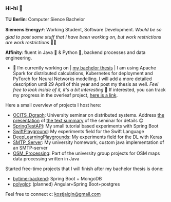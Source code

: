 ### Hi-hi 🖖 

**TU Berlin**: Computer Sience Bachelor

**Siemens Energy⚡️**: Working Student, Software Development. *Would be so glad to post some stuff that I have been working on, but work restrictions are work restrictions* 🤷‍♂️ 

**Affinity**: fluent in Java 🤖 & Python 🐍, backend processes and data engineering.

- 🔭 I’m currently working on | [my bachelor thesis](https://github.com/kostjaigin/bachelor) | I am using Apache Spark for distributed calculations, Kubernetes for deployment and PyTorch for Neural Networks modelling. I will add a more detailed description until 29 April of this year and post my thesis as well. *Feel free to look inside of it, it's a bit interesting* 🧐 If interested, you can track my progress in the overleaf project, [here is a link](https://www.overleaf.com/read/pshjsyfwnhds).

Here a small overview of projects I host here:
 - [OCITS_Dgraph](https://github.com/kostjaigin/OCITS_Dgraph): University seminar on distributed systems. Address [the presentation](https://github.com/kostjaigin/OCITS_Dgraph/blob/master/Dgraph_Recommendation.pdf) of [the text summary](https://github.com/kostjaigin/OCITS_Dgraph/blob/master/Implementation_of_Link_Prediction_on_Facebook_Data.pdf) of the seminar for details 😊 
 - [SpringTestAPI](https://github.com/kostjaigin/SpringTestAPI): My small tutorial based experiments with Spring Boot 
 - [SwiftPlayground](https://github.com/kostjaigin/SwiftPlaygrounds): My experiments field for the Swift Language
 - [DeepLearningPlaygrounds](https://github.com/kostjaigin/DeepLearningPlaygrounds): My experiments field for the DL with Keras
 - [SMTP_Server](https://github.com/kostjaigin/SMTP_Server): My university homework, custom java implementation of an SMTP-server
 - [OSM_Processing](https://github.com/kostjaigin/OSM_Processing): Part of the university group projects for OSM maps data processing written in Java

Started free-time projects that I will finish after my bachelor thesis is done:
- [bytime-backend](https://github.com/kostjaigin/bytime_backend): Spring Boot + MongoDB
- [polyglot](https://github.com/kostjaigin/polyglot): (planned) Angular+Spring Boot+postgres

<!---
- 🌱 I’m currently learning: Security with Spring, Apache Spark, Postgres
- 👯 I’m looking to collaborate on ...
- 🤔 I’m looking for help with ...
- 💬 Ask me about ...
- 📫 How to reach me: ...
- 😄 Pronouns: ...
- ⚡ Fun fact: ...
--->

Feel free to connect c: kostjaigin@gmail.com
